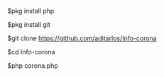 $pkg install php


$pkg install git


$git clone https://github.com/aditarlos/Info-corona


$cd Info-corona


$php corona.php

